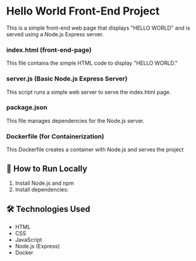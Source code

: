 # Hello World Front-End Project

This is a simple front-end web page that displays "HELLO WORLD" and is served using a Node.js Express server.

### index.html (front-end-page)
  This file contains the simple HTML code to display "HELLO WORLD."
  
### server.js (Basic Node.js Express Server)
This script runs a simple web server to serve the index.html page.

### package.json 
This file manages dependencies for the Node.js server.

### Dockerfile (for Containerization)
This Dockerfile creates a container with Node.js and serves the project



## 🚀 How to Run Locally

1. Install Node.js and npm
2. Install dependencies:



## 🛠️ Technologies Used
- HTML
- CSS
- JavaScript
- Node.js (Express)
- Docker
